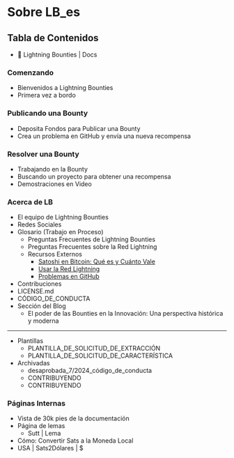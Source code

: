 # Sobre LB\_es

## Tabla de Contenidos

* 📖 Lightning Bounties | Docs

### Comenzando

* Bienvenidos a Lightning Bounties
* Primera vez a bordo

### Publicando una Bounty

* Deposita Fondos para Publicar una Bounty
* Crea un problema en GitHub y envía una nueva recompensa

### Resolver una Bounty

* Trabajando en la Bounty
* Buscando un proyecto para obtener una recompensa
* Demostraciones en Video

### Acerca de LB

* El equipo de Lightning Bounties
* Redes Sociales
* Glosario (Trabajo en Proceso)
  * Preguntas Frecuentes de Lightning Bounties
  * Preguntas Frecuentes sobre la Red Lightning
  * Recursos Externos
    * [Satoshi en Bitcoin: Qué es y Cuánto Vale](https://www.investopedia.com/terms/s/satoshi.asp)
    * [Usar la Red Lightning](https://uselightning.network/)
    * [Problemas en GitHub](https://docs.github.com/en/issues/tracking-your-work-with-issues/about-issues)
* Contribuciones
* LICENSE.md
* CÓDIGO\_DE\_CONDUCTA
* Sección del Blog
  * El poder de las Bounties en la Innovación: Una perspectiva histórica y moderna

***

* Plantillas
  * PLANTILLA\_DE\_SOLICITUD\_DE\_EXTRACCIÓN
  * PLANTILLA\_DE\_SOLICITUD\_DE\_CARACTERÍSTICA
* Archivadas
  * desaprobada\_7/2024\_código\_de\_conducta
  * CONTRIBUYENDO
  * CONTRIBUYENDO

### Páginas Internas

* Vista de 30k pies de la documentación
* Página de lemas
  * Sutt | Lema
* Cómo: Convertir Sats a la Moneda Local
* USA | Sats2Dólares | $
